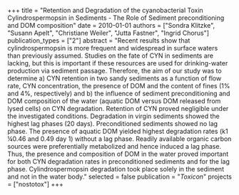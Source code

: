 +++
title = "Retention and Degradation of the cyanobacterial Toxin Cylindrospermopsin in Sediments - The Role of Sediment preconditioning and DOM composition"
date = 2010-01-01
authors = ["Sondra Klitzke", "Susann Apelt", "Christiane Weiler", "Jutta Fastner", "Ingrid Chorus"]
publication_types = ["2"]
abstract = "Recent results show that cylindrospermopsin is more frequent and widespread in surface waters than previously assumed. Studies on the fate of CYN in sediments are lacking, but this is important if these resources are used for drinking-water production via sediment passage. Therefore, the aim of our study was to determine a) CYN retention in two sandy sediments as a function of flow rate, CYN concentration, the presence of DOM and the content of fines (1% and 4%, respectively) and b) the influence of sediment preconditioning and DOM composition of the water (aquatic DOM versus DOM released from lysed cells) on CYN degradation. Retention of CYN proved negligible under the investigated conditions. Degradation in virgin sediments showed the highest lag phases (20 days). Preconditioned sediments showed no lag phase. The presence of aquatic DOM yielded highest degradation rates (k1 ¼0.46 and 0.49 day 1) without a lag phase. Readily available organic carbon sources were preferentially metabolized and hence induced a lag phase. Thus, the presence and composition of DOM in the water proved important for both CYN degradation rates in preconditioned sediments and for the lag phase. Cylindrospermopsin degradation took place solely in the sediment and not in the water body."
selected = false
publication = "*Toxicon*"
projects = ["nostotox"]
+++

